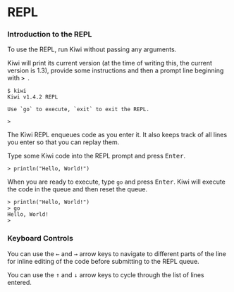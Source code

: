# REPL

### Introduction to the REPL

To use the REPL, run Kiwi without passing any arguments. 

Kiwi will print its current version (at the time of writing this, the current version is 1.3), provide some instructions and then a prompt line beginning with **`> `**.

```
$ kiwi
Kiwi v1.4.2 REPL

Use `go` to execute, `exit` to exit the REPL.

>   
```

The Kiwi REPL enqueues code as you enter it. It also keeps track of all lines you enter so that you can replay them.

Type some Kiwi code into the REPL prompt and press <kbd>Enter</kbd>.

```
> println("Hello, World!")
```

When you are ready to execute, type `go` and press <kbd>Enter</kbd>. Kiwi will execute the code in the queue and then reset the queue.

```
> println("Hello, World!")
> go
Hello, World!
> 
```

### Keyboard Controls

You can use the <kbd>&#8592;</kbd> and <kbd>&#8594;</kbd> arrow keys to navigate to different parts of the line for inline editing of the code before submitting to the REPL queue.

You can use the <kbd>&#8593;</kbd> and <kbd>&#8595;</kbd> arrow keys to cycle through the list of lines entered.